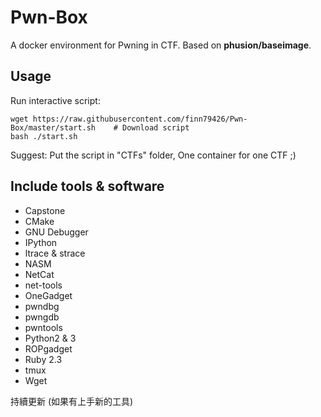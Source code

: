 # Pwn-Box

A docker environment for Pwning in CTF.
Based on **phusion/baseimage**.

## Usage

Run interactive script:

```
wget https://raw.githubusercontent.com/finn79426/Pwn-Box/master/start.sh    # Download script
bash ./start.sh
```

Suggest: Put the script in "CTFs" folder, One container for one CTF ;)

## Include tools & software

- Capstone
- CMake
- GNU Debugger
- IPython
- ltrace & strace
- NASM
- NetCat
- net-tools
- OneGadget
- pwndbg
- pwngdb
- pwntools
- Python2 & 3
- ROPgadget
- Ruby 2.3
- tmux
- Wget

持續更新 (如果有上手新的工具)
